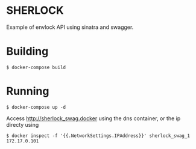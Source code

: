 SHERLOCK
========

Example of envlock API using sinatra and swagger.


# Building

```
$ docker-compose build
```

# Running

```
$ docker-compose up -d
```

Access http://sherlock_swag.docker using the dns container, or the ip directy using


```
$ docker inspect -f '{{.NetworkSettings.IPAddress}}' sherlock_swag_1
172.17.0.101
```
